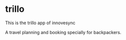 # trillo
This is the trillo app of innovesync

A travel planning and booking specially for backpackers.
